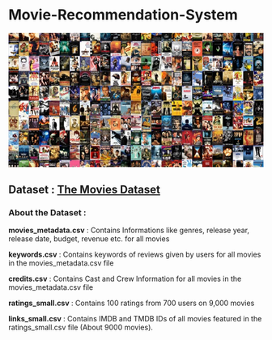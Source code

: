 # Movie-Recommendation-System

![](https://github.com/disha2sinha/Movie-Recommendation-System/blob/master/Snapshots/MovieImage.jpg)

## Dataset : **[The Movies Dataset](https://www.kaggle.com/rounakbanik/the-movies-dataset)**
### About the Dataset :

**movies_metadata.csv** : Contains Informations like genres, release year, release date, budget, revenue etc. for all movies

**keywords.csv** : Contains keywords of reviews given by users for all movies in the movies_metadata.csv file

**credits.csv** : Contains Cast and Crew Information for all movies in the movies_metadata.csv file

**ratings_small.csv** : Contains 100 ratings from 700 users on 9,000 movies

**links_small.csv** : Contains IMDB and TMDB IDs of all movies featured in the ratings_small.csv file (About 9000 movies).
